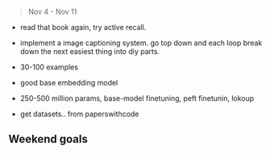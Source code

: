 
>Nov 4 - Nov 11

- read that book again, try active recall.
- implement a image captioning system. go top down and each loop break down the next easiest thing into diy parts.



- 30-100 examples
- good base embedding model
- 250-500 million params, base-model finetuning, peft finetunin, lokoup
- get datasets.. from paperswithcode
## Weekend goals
